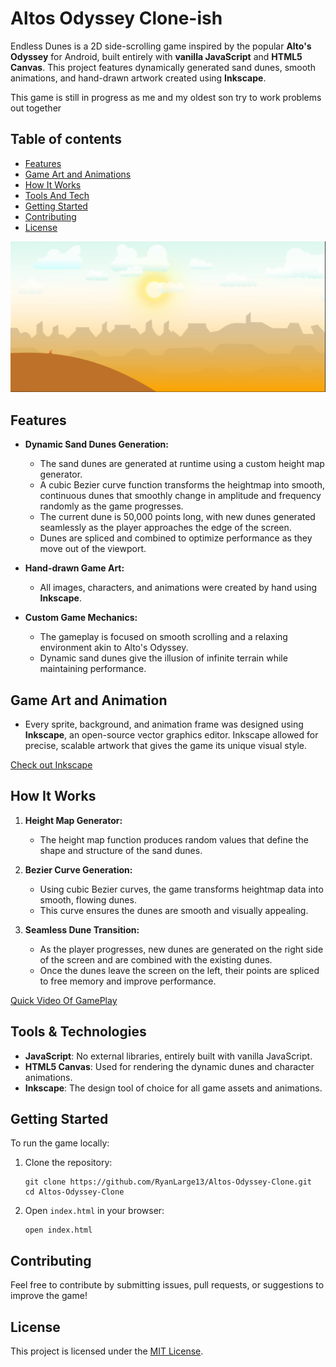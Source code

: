 # Altos Odyssey Clone-ish

Endless Dunes is a 2D side-scrolling game inspired by the popular **Alto's Odyssey** for Android, built entirely with **vanilla JavaScript** and **HTML5 Canvas**. This project features dynamically generated sand dunes, smooth animations, and hand-drawn artwork created using **Inkscape**.

This game is still in progress as me and my oldest son try to work problems out together

## Table of contents

- [Features](#features)
- [Game Art and Animations](#game-art-and-animation)
- [How It Works](#how-it-works)
- [Tools And Tech](#tools--technologies)
- [Getting Started](#getting-started)
- [Contributing](#contributing)
- [License](#license)

<img src="/assets/Altos-Odyssey-Game.png" alt="game-play" />

## Features

- **Dynamic Sand Dunes Generation:**

  - The sand dunes are generated at runtime using a custom height map generator.
  - A cubic Bezier curve function transforms the heightmap into smooth, continuous dunes that smoothly change in amplitude and frequency randomly as the game progresses.
  - The current dune is 50,000 points long, with new dunes generated seamlessly as the player approaches the edge of the screen.
  - Dunes are spliced and combined to optimize performance as they move out of the viewport.

- **Hand-drawn Game Art:**
  - All images, characters, and animations were created by hand using **Inkscape**.
- **Custom Game Mechanics:**
  - The gameplay is focused on smooth scrolling and a relaxing environment akin to Alto's Odyssey.
  - Dynamic sand dunes give the illusion of infinite terrain while maintaining performance.

## Game Art and Animation

- Every sprite, background, and animation frame was designed using **Inkscape**, an open-source vector graphics editor. Inkscape allowed for precise, scalable artwork that gives the game its unique visual style.

[Check out Inkscape](https://inkscape.org/)

## How It Works

1. **Height Map Generator:**

   - The height map function produces random values that define the shape and structure of the sand dunes.

2. **Bezier Curve Generation:**

   - Using cubic Bezier curves, the game transforms heightmap data into smooth, flowing dunes.
   - This curve ensures the dunes are smooth and visually appealing.

3. **Seamless Dune Transition:**
   - As the player progresses, new dunes are generated on the right side of the screen and are combined with the existing dunes.
   - Once the dunes leave the screen on the left, their points are spliced to free memory and improve performance.

[Quick Video Of GamePlay](/assets/Game-Play.webm)

## Tools & Technologies

- **JavaScript**: No external libraries, entirely built with vanilla JavaScript.
- **HTML5 Canvas**: Used for rendering the dynamic dunes and character animations.
- **Inkscape**: The design tool of choice for all game assets and animations.

## Getting Started

To run the game locally:

1. Clone the repository:

   ```
   git clone https://github.com/RyanLarge13/Altos-Odyssey-Clone.git
   cd Altos-Odyssey-Clone
   ```

2. Open `index.html` in your browser:

   ```
   open index.html
   ```

## Contributing

Feel free to contribute by submitting issues, pull requests, or suggestions to improve the game!

## License

This project is licensed under the [MIT License](LICENSE).
